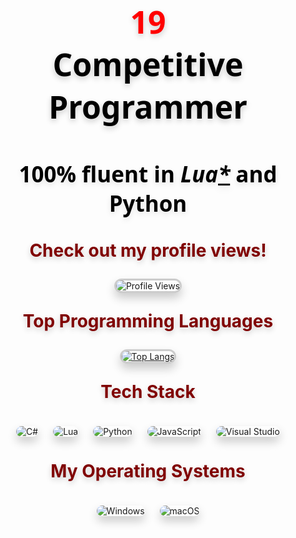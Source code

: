 <!-- Brief description at the top -->
<p align="center" style="font-family: 'Segoe UI', Tahoma, Geneva, sans-serif; color: #333333; font-size: 50px; font-weight: bold; text-shadow: 0 4px 10px rgba(0, 0, 0, 0.2);">
  <span style="color: #ff0000;">19</span><br>
  <span style="color: #000000;">Competitive Programmer</span>
</p>

<p align="center" style="font-family: 'Segoe UI', Tahoma, Geneva, sans-serif; color: #333333; font-size: 35px; font-weight: bold; text-shadow: 0 4px 10px rgba(0, 0, 0, 0.1);">
  <span style="color: #000000;">100% fluent in</span> <span style="font-style: italic; color: #000000;">Lua<u>*</u></span> <span style="color: #000000;">and Python</span>
</p>

<!-- Profile Views Section -->
<p align="center" style="font-size: 28px; font-weight: bold; text-shadow: 0 4px 10px rgba(0, 0, 0, 0.2);">
  <span style="color: #800000;">Check out my profile views!</span>
</p>
<p align="center">
  <img src="https://komarev.com/ghpvc/?username=string-dot-byte&style=flat-square&color=ffffff&label=Profile%20Views&labelColor=bbbbbb&color=000000" alt="Profile Views" style="border: 3px solid #cccccc; border-radius: 12px; box-shadow: 0 8px 15px rgba(0, 0, 0, 0.2);">
</p>

<!-- Top Languages Section -->
<p align="center" style="font-size: 28px; font-weight: bold; text-shadow: 0 4px 10px rgba(0, 0, 0, 0.2);">
  <span style="color: #800000;">Top Programming Languages</span>
</p>
<p align="center">
  <a href="https://github.com/cveryskys/github-readme-stats">
    <img src="https://github-readme-stats.vercel.app/api/top-langs/?username=cveryskys&layout=compact&theme=gray&langs_count=6&title_color=000000&text_color=808080&bg_color=ffffff&border_color=cccccc&icon_color=000000&custom_title=top%20langs" alt="Top Langs" style="border: 3px solid #cccccc; border-radius: 12px; box-shadow: 0 8px 15px rgba(0, 0, 0, 0.2);">
  </a>
</p>

<!-- Tech Stack Section (Shields) -->
<p align="center" style="font-size: 28px; font-weight: bold; text-shadow: 0 4px 10px rgba(0, 0, 0, 0.2);">
  <span style="color: #800000;">Tech Stack</span>
</p>
<p align="center">
  <img src="https://img.shields.io/badge/C%23-informational?style=flat&logo=csharp&logoColor=000000&color=eeeeee&labelColor=cccccc" alt="C#" style="margin: 10px; border-radius: 12px; box-shadow: 0 8px 15px rgba(0, 0, 0, 0.2);">
  <img src="https://img.shields.io/badge/Lua*-informational?style=flat&logo=lua&logoColor=000000&color=eeeeee&labelColor=cccccc" alt="Lua" style="margin: 10px; border-radius: 12px; box-shadow: 0 8px 15px rgba(0, 0, 0, 0.2);">
  <img src="https://img.shields.io/badge/Python-informational?style=flat&logo=python&logoColor=000000&color=eeeeee&labelColor=cccccc" alt="Python" style="margin: 10px; border-radius: 12px; box-shadow: 0 8px 15px rgba(0, 0, 0, 0.2);">
  <img src="https://img.shields.io/badge/JavaScript-informational?style=flat&logo=javascript&logoColor=000000&color=eeeeee&labelColor=cccccc" alt="JavaScript" style="margin: 10px; border-radius: 12px; box-shadow: 0 8px 15px rgba(0, 0, 0, 0.2);">
  <img src="https://img.shields.io/badge/Visual%20Studio-informational?style=flat&logo=visualstudio&color=eeeeee&labelColor=cccccc" alt="Visual Studio" style="margin: 10px; border-radius: 12px; box-shadow: 0 8px 15px rgba(0, 0, 0, 0.2);">
</p>

<!-- Operating System Section (Shields) -->
<p align="center" style="font-size: 28px; font-weight: bold; text-shadow: 0 4px 10px rgba(0, 0, 0, 0.2);">
  <span style="color: #800000;">My Operating Systems</span>
</p>
<p align="center">
  <img src="https://img.shields.io/badge/Windows-informational?style=flat&logo=Windows&logoColor=000000&color=eeeeee&labelColor=cccccc" alt="Windows" style="margin: 10px; border-radius: 12px; box-shadow: 0 8px 15px rgba(0, 0, 0, 0.2);">
  <img src="https://img.shields.io/badge/macOS-informational?style=flat&logo=Apple&logoColor=000000&color=eeeeee&labelColor=cccccc" alt="macOS" style="margin: 10px; border-radius: 12px; box-shadow: 0 8px 15px rgba(0, 0, 0, 0.2);">
</p>
